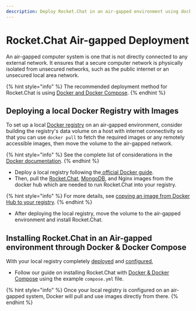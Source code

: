 ```yaml
---
description: Deploy Rocket.Chat in an air-gapped environment using docker & docker compose
---
```


# Rocket.Chat Air-gapped Deployment

An air-gapped computer system is one that is not directly connected to any external network. It ensures that a secure computer network is physically isolated from unsecured networks, such as the public internet or an unsecured local area network.

{% hint style="info" %}
The recommended deployment method for Rocket.Chat is using [Docker and Docker Compose](../../deploy/prepare-for-your-deployment/rapid-deployment-methods/docker-and-docker-compose/).
{% endhint %}

## Deploying  a local Docker Registry with Images

To set up a local [Docker registry](https://docs.docker.com/registry/) on an air-gapped environment, consider building the registry's data volume on a host with internet connectivity so that you can use `docker pull` to fetch the required images or any remotely accessible images, then move the volume to the air-gapped network.

{% hint style="info" %}
See the complete list of considerations in the [Docker documentation](https://docs.docker.com/registry/deploying/#considerations-for-air-gapped-registries).
{% endhint %}

* Deploy a local registry following the[ official Docker guide](https://docs.docker.com/registry/deploying/).&#x20;
* Then, pull the [Rocket.Chat](https://hub.docker.com/r/rocketchat/rocket.chat), [MongoDB](https://hub.docker.com/r/bitnami/mongodb), and Nginx images from the docker hub which are needed to run Rocket.Chat into your registry.&#x20;

{% hint style="info" %}
For more details, see [copying an image from Docker Hub to your registry](https://docs.docker.com/registry/deploying/#copy-an-image-from-docker-hub-to-your-registry).
{% endhint %}

* After deploying the local registry, move the volume to the air-gapped environment and install Rocket.Chat.

## Installing Rocket.Chat in an Air-gapped environment through Docker & Docker Compose

With your local registry completely [deployed](https://docs.docker.com/registry/deploying/) and [configured](https://docs.docker.com/registry/configuration/),&#x20;

* Follow our guide on installing Rocket.Chat with [Docker & Docker Compose](../../deploy/prepare-for-your-deployment/rapid-deployment-methods/docker-and-docker-compose/#fetching-compose-file) using the example `compose.yml` file.

{% hint style="info" %}
Once your local registry is configured on an air-gapped system, Docker will pull and use images directly from there.
{% endhint %}
